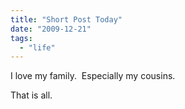 ```yaml
---
title: "Short Post Today"
date: "2009-12-21"
tags:
  - "life"
---
```


I love my family.  Especially my cousins.

That is all.

